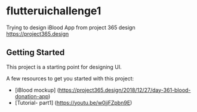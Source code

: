 # flutteruichallenge1

Trying to design iBlood App from project 365 design https://project365.design

## Getting Started

This project is a starting point for designing UI.

A few resources to get you started with this project:

- [iBlood mockup] (https://project365.design/2018/12/27/day-361-blood-donation-app)
- [Tutorial- part1] (https://youtu.be/w0jjFZpbn9E)

